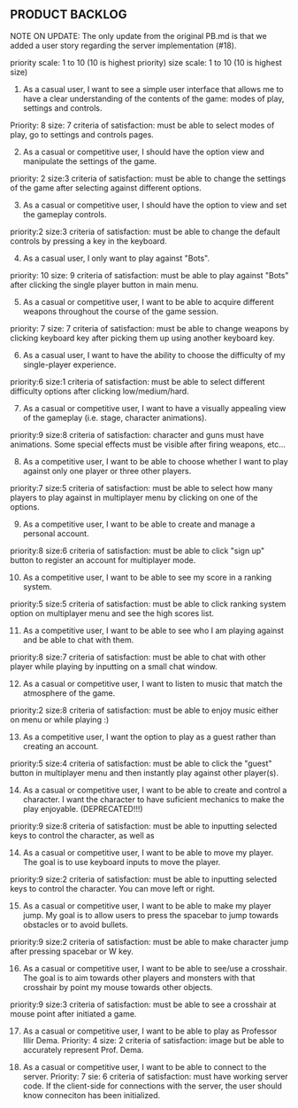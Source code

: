 PRODUCT BACKLOG
---------------

NOTE ON UPDATE: The only update from the original PB.md is that we added a user story regarding the server implementation (#18).

priority scale: 1 to 10 (10 is highest priority)
size scale: 1 to 10 (10 is highest size)

1. As a casual user, I want to see a simple user interface that allows me to have a clear understanding of the contents of the game: modes of play, settings and controls.

Priority: 8
size: 7
criteria of satisfaction: must be able to select modes of play, go to settings and controls pages.

2. As a casual or competitive user, I should have the option view and manipulate the settings of the game.

priority: 2
size:3
criteria of satisfaction: must be able to change the settings of the game after selecting against different options.

3. As a casual or competitive user, I should have the option to view and set the gameplay controls.

priority:2
size:3
criteria of satisfaction: must be able to change the default controls by pressing a key in the keyboard.

4. As a casual user, I only want to play against "Bots".

priority: 10
size: 9
criteria of satisfaction: must be able to play against "Bots" after clicking the single player button in main menu.

5. As a casual or competitive user, I want to be able to acquire different weapons throughout the course of the game session. 

priority: 7
size: 7
criteria of satisfaction: must be able to change weapons by clicking keyboard key after picking them up using another keyboard key.

6. As a casual user, I want to have the ability to choose the difficulty of my single-player experience.

priority:6
size:1
criteria of satisfaction: must be able to select different difficulty options after clicking low/medium/hard.

7. As a casual or competitive user, I want to have a visually appealing view of the gameplay (i.e. stage, character animations).

priority:9
size:8
criteria of satisfaction: character and guns must have animations. Some special effects must be visible after firing weapons, etc...

8. As a competitive user, I want to be able to choose whether I want to play against only one player or three other players.

priority:7
size:5
criteria of satisfaction: must be able to select how many players to play against in multiplayer menu by clicking on one of the options.

9. As a competitive user, I want to be able to create and manage a personal account.

priority:8
size:6
criteria of satisfaction: must be able to click "sign up" button to register an account for multiplayer mode.

10. As a competitive user, I want to be able to see my score in a ranking system.

priority:5
size:5
criteria of satisfaction: must be able to click ranking system option on multiplayer menu and see the high scores list.

11. As a competitive user, I want to be able to see who I am playing against and be able to chat with them.

priority:8
size:7
criteria of satisfaction: must be able to chat with other player while playing by inputting on a small chat window.

12. As a casual or competitive user, I want to listen to music that match the atmosphere of the game.

priority:2
size:8
criteria of satisfaction: must be able to enjoy music either on menu or while playing :)

13. As a competitive user, I want the option to play as a guest rather than creating an account.

priority:5
size:4
criteria of satisfaction: must be able to click the "guest" button in multiplayer menu and then instantly play against other player(s).

14. As a casual or competitive user, I want to be able to create and control a character. I want the character to have suficient mechanics to make the play enjoyable. (DEPRECATED!!!)

priority:9
size:8
criteria of satisfaction: must be able to inputting selected keys to control the character, as well as 


14. As a casual or competitive user, I want to be able to move my player. The goal is to use keyboard inputs to move the player.

priority:9
size:2
criteria of satisfaction: must be able to inputting selected keys to control the character. You can move left or right.


15. As a casual or competitive user, I want to be able to make my player jump. My goal is to allow users to press the spacebar to jump towards obstacles or to avoid bullets.

priority:9
size:2
criteria of satisfaction: must be able to make character jump after pressing spacebar or W key.

16. As a casual or competitive user, I want to be able to see/use a crosshair. The goal is to aim towards other players and monsters with that crosshair by point my mouse towards other objects.

priority:9
size:3
criteria of satisfaction: must be able to see a crosshair at mouse point after initiated a game.

17. As a casual or competitive user, I want to be able to play as Professor Illir Dema.
Priority: 4
size: 2
criteria of satisfaction: image but be able to accurately represent Prof. Dema.


18. As a casual or competitive user, I want to be able to connect to the server.
Priority: 7
sie: 6
criteria of satisfaction: must have working server code. If the client-side for connections with the server, the user should know conneciton has been initialized.

